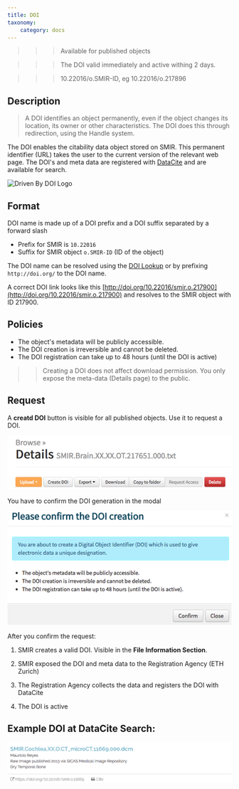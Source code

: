 ```yaml
---
title: DOI
taxonomy:
    category: docs
---
```


>>> Available for published objects

>>> The DOI valid immediately and active withing 2 days.

>>> 10.22016/o.SMIR-ID, eg 10.22016/o.217896 

## Description

> A DOI identifies an object permanently, even if the object changes its location, its owner or other characteristics. The DOI does this through redirection, using the Handle system.

The DOI enables the citability data object stored on SMIR. This permanent identifier (URL) takes the user to the current version of the relevant web page. The DOI's and meta data are registered with [DataCite](https://datacite.org/) and are available for search.

![Driven By DOI Logo](http://www.doi.org/img/Driven_By_DOI_small.jpg)

## Format

DOI name is made up of a DOI prefix and a DOI suffix separated by a forward slash

- Prefix for SMIR is `10.22016`
- Suffix for SMIR object `o.SMIR-ID` (ID of the object)

The DOI name can be resolved using the [DOI Lookup](http://dx.doi.org/) or by prefixing  `http://doi.org/` to the DOI name.

A correct DOI link looks like this [http://doi.org/10.22016/smir.o.217900](http://doi.org/10.22016/smir.o.217900)  and resolves to the SMIR object with ID 217900.

## Policies

- The object's metadata will be publicly accessible. 
- The DOI creation is irreversible and cannot be deleted.
- The DOI registration can take up to 48 hours (until the DOI is active)

> > Creating a DOI does not affect download permission. You only expose the meta-data (Details page) to the public. 

## Request

A **creatd DOI** button is visible for all published objects. Use it to request a DOI.

![Create DOI Button](https://github.com/SICASFoundation/smir-documenation/raw/master/assets/smir-create-doi-button.png)

You have to confirm the DOI generation in the modal

![smir-confirm-doi](https://github.com/SICASFoundation/smir-documenation/raw/master/assets/smir-confirm-doi.png)

After you confirm the request:

1. SMIR creates a valid DOI. Visible in the **File Information Section**.

2. SMIR exposed the DOI and meta data to the Registration Agency (ETH Zurich)

3. The Registration Agency collects the data and registers the DOI with DataCite 

4. The DOI is active

## Example DOI at DataCite Search:

![Example DOI entry at DataCite Search](https://github.com/SICASFoundation/smir-documenation/raw/master/assets/smir-doi-at-datacite.png)